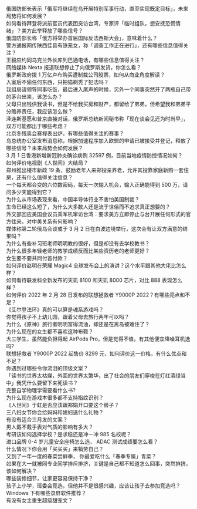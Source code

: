 俄国防部长表示「俄军将继续在乌开展特别军事行动，直至实现既定目标」，未来局势将如何发展？  
如何看待拜登将派前官员代表团突访台湾，专家评「临时组队，想安抚恐慌情绪」？美方此举释放了哪些信号？  
俄国防部长称「俄方将举办首届国际反法西斯大会」，意味着什么？  
警方通报网传陕西佳县有铁笼女，称「调查工作正在进行」，还有哪些信息值得关注？  
王毅应约同乌克兰外长库列巴通电话，有哪些信息值得关注？  
网络媒体 Nexta 报道联想停止了向俄罗斯发货，你怎么看？  
俄罗斯政府拨 1 万亿卢布购买遭制裁公司股票，如何从商业角度解读？  
入室后不偷任何东西，只把猫剃秃了犯法吗？  
我组局请领导同事吃饭，最后进入尾声的时候，另外一个同事突然开了两瓶自己带的茅台出来，该怎么办？  
父母只出钱供我读书，但是不给我买房和财产，都留给了弟弟，但希望我和弟弟平分赡养责任，我应该怎么做？  
泽连斯基愿和普京直接对话，俄罗斯总统新闻秘书称「现在谈会见还为时尚早」，双方可能都出于哪些考虑？  
北京冬残奥会赛程表出炉，有哪些值得关注的赛事？  
乌总统办公室发布消息称，根据加速程序加入欧盟的申请已被接受并登记，释放了哪些信号？未来局势会如何发展？  
3 月 1 日香港新增新冠肺炎确诊病例 32597 例，目前当地疫情防控情况如何？  
如何评价电视剧《人世间》大结局？  
郑州推出楼市新政 19 条，鼓励老年人来郑投亲养老，允许其投靠家庭新购一套住房，还有什么值得关注信息？  
一个每天都会变的六位数密码，每天一次输入机会，输入正确能得到 500 万，请问多少天能得到它？  
为什么从市场表现来看，中国半导体行业不害怕美国制裁？  
生命已经这么短了，为什么大多数人还是流于世俗而不追求真正想要的？  
外交部回应美国会议员乘军机窜访台湾：要求美方立即停止与台开展任何形式的官方往来，对中美关系有何影响？  
媒体称第二轮俄乌会谈或于 3 月 2 日在白波边境举行，这次会有让双方满意的结果吗？  
为什么有些补习班老师明明教的很好，但是却没有去学校教书？  
为什么很多年轻老师的教学成绩反而比某些资历老的老师更好？  
女生要不要共同付首付款？  
如何评价赵明在荣耀 Magic4 全球发布会上的演讲？这个水平跟其他大佬比怎么样？  
如何看待联发科全新发布的天玑 8100 和天玑 8000 芯片，对比 888 表现怎么样？  
如何评价 2022 年 2 月 28 日发布的联想拯救者 Y9000P 2022？有哪些亮点和不足？  
《艾尔登法环》真的可以算是魂系游戏吗？  
你觉得孩子不上幼儿园，跟着父母去旅行两年可以吗？  
为什么《原神》旅行者明明富得流油，却还是在离岛被难住了？  
为什么现在的女生都不喜欢这种布鞋？  
大三学生，虽然能负担得起 AirPods Pro，但是觉得不值。有其他便宜降噪耳机选吗?  
联想拯救者 Y9000P 2022 起售价 8299 元，如何评价这一价格，有什么优点和不足？  
你遇到过哪些令你流泪的顶级文案？  
「读书的世界太枯燥，外面的世界太繁华，出了社会的朋友们穿梭在灯红酒绿当中」我凭什么要留下来死读书？  
完整自学物理学需要看什么书?  
为什么现在游戏本很多都不支持指纹识别？  
《人世间》于虹是否应该跟郑娟开口要这个房子？  
三八妇女节你会给妈妈和媳妇送什么礼物？  
有没有适合三月发的文案？  
男人戴不戴手表对气质的影响有多大？  
考研该如何选择学校？是求稳还是冲一冲 985 名校呢？  
进口品牌 0-4 岁儿童安全座椅怎么选， ADAC 测试成绩要怎么看？  
什么情况下你会用「买买买」来犒劳自己？  
又到了一年一度的春菜尝鲜季， 你最爱吃什么「春季专属」青菜？  
如果在大一就被同专业同学排斥排挤，关键是自己都不知道怎么回事，突然排挤，该如何解决？  
哪些装修细节，让家更容易保持干净？  
孩子上小学，班委会竞选，但他并不是很感兴趣，应该让孩子去参加竞选吗？  
Windows 下有哪些录屏软件推荐？  
有没有女主重生超级甜宠文？  
